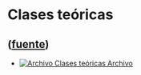 # Clases teóricas
([fuente](https://campus.exactas.uba.ar/course/view.php?id=1057&section=2))
---
  - [![Archivo](https://campus.exactas.uba.ar/theme/image.php/magazine/core/1462913092/f/pdf) Clases teóricas Archivo](https://campus.exactas.uba.ar/mod/resource/view.php?id=57215)

